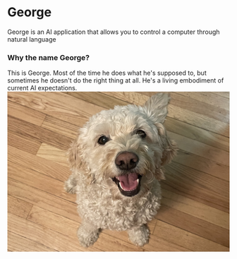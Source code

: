 # George

George is an AI application that allows you to control a computer through natural language

### Why the name George?

This is George. Most of the time he does what he's supposed to, but sometimes he doesn't do the
right thing at all. He's a living embodiment of current AI expectations.
![George the Dog](./george-dog.jpeg)
